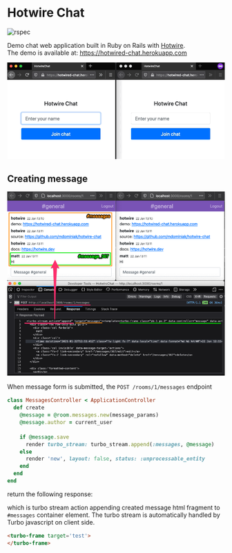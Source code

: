 # Hotwire Chat

![rspec](https://github.com/mdominiak/hotwire-chat/workflows/rspec/badge.svg)

Demo chat web application built in Ruby on Rails with [Hotwire](https://hotwire.dev).<br />The demo is available at: https://hotwired-chat.herokuapp.com

![Hotwire Chat Demo](public/chat.gif)

## Creating message

![create message](/public/messages_create.png)

When message form is submitted, the `POST /rooms/1/messages` endpoint

```ruby
class MessagesController < ApplicationController
  def create
    @message = @room.messages.new(message_params)
    @message.author = current_user

    if @message.save
      render turbo_stream: turbo_stream.append(:messages, @message)
    else
      render 'new', layout: false, status: :unprocessable_entity
    end
  end
end
```

return the following response:


which is turbo stream action appending created message html fragment to `#messages` container element. The turbo stream is automatically handled by Turbo javascript on client side.

```html
<turbo-frame target='test'>
</turbo-frame>
```


